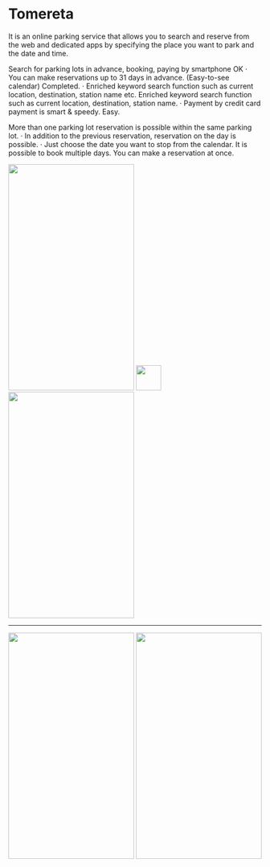 # Tomereta
It is an online parking service that allows you to search and reserve from the web and dedicated apps by specifying the place you want to park and the date and time.


 Search for parking lots in advance, booking, paying by smartphone OK
· You can make reservations up to 31 days in advance. (Easy-to-see calendar) Completed.
· Enriched keyword search function such as current location, destination, station name etc. Enriched keyword search function such as current location, destination, station name.
· Payment by credit card payment is smart & speedy. Easy.

 More than one parking lot reservation is possible within the same parking lot.
· In addition to the previous reservation, reservation on the day is possible.
· Just choose the date you want to stop from the calendar. It is possible to book multiple days. You can make a reservation at once.


<img height="450px;" width="250px;" src="https://lh3.googleusercontent.com/gLeGblmk1z-m5dE5fICDIrMfznWp4yTzB6CHEyeGMQaCLCnJ4BX2uF7688KA4MYGhMawUYzYc02_SkB3-WUefBEYcz98HV8ZM7rSNQsPGXUw0YPNer99FN9h3zyHFwGxQbcaV_Sl48QXlKBiVZbODNuHtzH11E8waYE5x_V5aO5cOq1roNnpelaLUa-2f7roD_f1SHH5fyIwixV9ETxXMSEP2ONQv2ZC02TdUpmzaP0PDF7_g_ZedkAMJuXd2FWJxjaxpofxeHeRXbg5_CcH93XEWweWxHAxJxdgebaCc3PSE1Qb01Q0ZpW4FpNkcFHHeoeDDQX3SCqIyP69rn_T5Tgax63kI3ybyELV1LadNO2kznAvrHIRb1m-8zX_XJrY_IOo-LeHyE49UfFzOLrt0JCzD0oBL6x69_AsiEnT4IQJ0T0mfOfuBFNaO2Gb2ETrzF0ROAyrqloQ6wQCTdE_q-neOGLVA54uo-Q2R74lk7VH0qFXSfjJM2TiWbU6_fTLtIVmsUF_xdXtra4fNepitMkHuGJ0RRZWNXnQW_TbSdwK-tgGyypG-r_Kw0bkg2r3WodN2svK-_ihqaQiS_vbvMLZItURbGP0QcjtORKyy6o_GSsF=w371-h671-no">
<img height="450px;" width="250px;" src="https://lh3.googleusercontent.com/5D4-Bbnt8fLnKK2GmOBeskIr3uBcAxWxk3GWadOc9JkafcnB6f8JnfxXWUhkpq8ng9xxs6VuWcqH3DiNN2-mZ706bR7XoYCasz6pIPMlZSBr85xq-_SBoueeboNVHqezTyThhzovZYSbKk0nKPdNyWDqg2SRnqtM67Cm-m31Z-BMyBQKvJMuOAXqq42x2grIwWuJQRjD-TeAs01sPRiLwdBaQUTyAB7YEFcw8QuA1feV3KKAnu5dvXt-xdKJuk4ss1SGJHzksLlVEljQo1uxShKcDX9hb4co1ISVtv7W3ZP8Rmf57TWh5hyRz5DwtCYA6wh2Jhsrl4lJFdQYsACqqGM43yi7ixSroChj2y-SJ29QJgxFdjEOLDQGxdnfxaEY97VKXJayee1297W8IxGm9AntNveKNLHMjg4SL9OO2YnLnGj-t-FAMt0Z9Pxg5zKB9EbL-CHQNKbkU9ncCJyscIEGJ5Y2kaMbqM4fuIvY8mTE2FJa-R2KQah8jfNKc7fJql1GBPJZHfmpxan_US6-6q9W6PHQ9xEjIH2GV1AFElnX2fwCm-DyTWHjrd7zX4YQbcutzXTPKUNU6hLOhWXfOUxvqHTTTiDqfPPtUMIa8IGMD4WVuINm=w375-h667-no" style="height:50px;width:50px;">
<img height="450px;" width="250px;" src="https://lh3.googleusercontent.com/SvykDB-ArHx2gcMCAPd7oGs41PJIkwqO7-mldEnca2aVZK4LPeoundhJ_N0nnqsd6qaE2arMaPU81vmMpV_5ccJ_NsE3HKu7dN59a8FJ4PghNsgh1Nzfzim829BcGI0GCYx2dOAbjBN0r-hU0ZUf4FoBb4xzBFLSsiwRKwth4muyts-8hx1A7Fw5w0iMIn78jEqVF8xvubTyuIURL1d2pdc7NL2-TvHZ5P0gQ4y0fPF4Cg82J2WhjIcm2_pKlps-YeqzyPcN7fML3nAjjQ0gSDMQzx7dwXpaYrYoqT0D2qYHR1cSSDXpTFa_h0O2sLqNUkIJKb11Hj37HUmDyGpaaC3UmvrE7zT9-vf8iS4w0sdE-mcKIlmm2jCsqdKjJgd6XN0jm87C1PVLXBy3JqzCM7n_U6cvCnoltMNJXrZqkV168SRTWaUxXJBUqDQYawgG_l3enSynl3d83_QWySTbAJCc7H0U_bZArl2_5w4ReYTjfKfBgyjoFsXnihwBiab0fgZ_g8HOG6a0p3658_6U2YRLqsmoIguvL_6P6JGqdHL-eYNooiMK-MbwYslFaD6gCqgnVEXQl2eDWlfHEQknUe_85WMmuIkCP-q098OGmT7J5Vvm=w375-h665-no">
<hr/>

<img height="450px;" width="250px;" src="https://lh3.googleusercontent.com/dUFj_4MwXz4acfBtkuWU95yDLAsLHtLA6osY2FpBERQOKpgyBgqI-HUzyxERqMTXM3-26zOqREQzEVcl3K9y7zeLs8Nw16FL8AlkuqEE3gYjGWZOfAIA7UjAEs0E3-oX2UVtNEDWdXq38oXywvm6GsJBV7QWPpY19VUCRZDS_QhGNZk99wGm5od4jswU-ihCI4aXgILZL9Kdghr2ehIDrn918zDLTIEEyj4zdUWF9RmwWmTm1kS7I8nZNoEoCNdlaA2DBplc4bC9ZYjR6_sjXZh2Nog-E4MgAZEQXl6zGxCFrwZYikQ2OwNr63HuEJ_PE8-42Q6GjMsafyQNooEils_SyK7knIanBjJopkNw5Jcf9jZaUiopkc1zcY8zX517A4QgVag64E3Oql4fSx50_acTHH-g_SfvMyCzJNPFZyv9OmbzkEJNpYEHk-d8hdMz3hELNjWtaQemLbr8UFvIeolXKq-hBkBoANdeVyzwGZlhQss2OI0EF_8qfHj9aJzWH_CL1Y3Chhi--SkNcaCHJrlPcEYiMmU_WtJJmjXWE_cIiQe2rhSP9d1QAfoGeRcU-saZIOPLquHDjotedfZGe5k1z8NrWWTc-RFZkly62wkg6y7G=w375-h669-no">
<img height="450px;" width="250px;" src="https://lh3.googleusercontent.com/HGKuA__b43JhlK0clQrWJ89K_oY5ZNK75JDonepDF_N2tvIuWcCB4d10kVQPnA2g8gZc-ipUuWCg_GI3EP2lZkVU9DuPU_eQ9YUD7YIu7Vl86TqLzt6Rj9wnP9Ozff0JZyXGr6TnuyRsBMVtDV7_NI8bZNZezASA2ocK3HM_8Op9OHHsw1Rq0cDdteMsce9JFUSf5a8Twle_rBMTziOYzCrKTwQdJg9-WQtZL_MtnhmE-5cYkifV5FV-kuv3NrBSAqTiSoEykani9Dr2oFa5ct7RoqbEz0t9xCFGYD-R4wvj_bp1_rxf_zAMZmn7Xkz-Aw41-bTGu3Zc-KjFVaNrjm1KtBUeRaXVpMR4fQVrsrUrSsPeqIpud8pptQZoN9is0qfJuW53lh-YVlNyDshDQs5olMuB0pjEvtDhz0LySIPOGGUQ7fszsiWrC2b7bE-fbEd_H_gujCw7UjSRbJst19UlL77IpfoYtUDuqHQk7rvg7rqAGU6VgJAH52wQknOrwyDDasBxIK9WnYypiTmVFrPOwQ1ATRtlyFPsxs3vH6kDl76S_KdoO4tqua1TXCts0AE3HeNrsQ57yuclZHFWqI9Hcp2NvTNUUc_6UYDSwN_E2Vho=w375-h667-no">

















